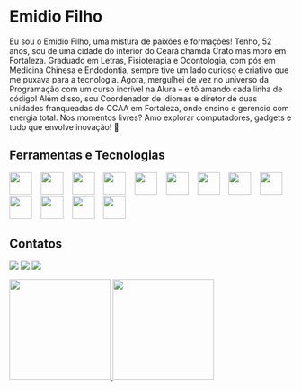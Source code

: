 # Emidio Filho

Eu sou o Emidio Filho, uma mistura de paixões e formações! Tenho, 52 anos, sou de uma cidade do interior do Ceará chamda Crato mas moro em Fortaleza. Graduado em Letras, Fisioterapia e Odontologia, com pós em Medicina Chinesa e Endodontia, sempre tive um lado curioso e criativo que me puxava para a tecnologia. Agora, mergulhei de vez no universo da Programação com um curso incrível na Alura – e tô amando cada linha de código! Além disso, sou Coordenador de idiomas e diretor de duas unidades franqueadas do CCAA em Fortaleza, onde ensino e gerencio com energia total. Nos momentos livres? Amo explorar computadores, gadgets e tudo que envolve inovação! 🚀

## Ferramentas e Tecnologias

<img loading="lazy" src="https://cdn.jsdelivr.net/gh/devicons/devicon/icons/git/git-original.svg" width="40" height="40"/> &nbsp;&nbsp; <img src="https://cdn.jsdelivr.net/gh/devicons/devicon@latest/icons/devicon/devicon-original.svg" widht="40" height="40" /> 
&nbsp;&nbsp; 
<img src="https://scontent.ffor15-1.fna.fbcdn.net/v/t39.30808-6/431733769_727321386174360_813319570376479849_n.jpg?_nc_cat=107&ccb=1-7&_nc_sid=6ee11a&_nc_eui2=AeHsrxhQ_LKC8ASyuqSXzHzpsPRq4gyzAz6w9GriDLMDPur6UjdyVgPw803Siz1_KRk&_nc_ohc=P36tN_zGXfMQ7kNvgE0JjuV&_nc_oc=Adg9K9U67zAxb7dGK0aYkVhaalo2mEWUEVFiyaxdjuL_sQxGRsyd3w_OEJDiNPfiaT4&_nc_zt=23&_nc_ht=scontent.ffor15-1.fna&_nc_gid=AJIPeGbb7uBnqFXegF6QrID&oh=00_AYAE_Mys3sHznX3No2RF7l5fRzmN2hdwmDzDGGI-Ao2ZxA&oe=679C5D67" widht="40" height="40" /> 
&nbsp;&nbsp; 
<img src="https://cdn.jsdelivr.net/gh/devicons/devicon@latest/icons/canva/canva-original.svg" widht="40" height="40" />
&nbsp;&nbsp; 
<img src="https://cdn.jsdelivr.net/gh/devicons/devicon@latest/icons/chrome/chrome-original.svg" widht="40" height="40"  />
&nbsp;&nbsp;
<img src="https://static.vecteezy.com/system/resources/previews/006/892/625/non_2x/discord-logo-icon-editorial-free-vector.jpg" widht="40" height="40" />
&nbsp;&nbsp;
<img src="https://allvectorlogo.com/img/2021/12/github-logo-vector.png" widht="60" height="40" />
&nbsp;&nbsp;
<img src="https://cdn.jsdelivr.net/gh/devicons/devicon@latest/icons/javascript/javascript-original.svg" widht="40" height="40" />
&nbsp;&nbsp;
<img src="https://cdn.jsdelivr.net/gh/devicons/devicon@latest/icons/linkedin/linkedin-original.svg" widht="40" height="40" />
&nbsp;&nbsp;
<img src="https://cdn.jsdelivr.net/gh/devicons/devicon@latest/icons/oracle/oracle-original.svg" widht="40" height="40" />
&nbsp;&nbsp;
<img src="https://cdn.jsdelivr.net/gh/devicons/devicon@latest/icons/trello/trello-original.svg" widht="40" height="40" />
&nbsp;&nbsp;
<img src="https://logos-world.net/wp-content/uploads/2024/10/Vercel-Logo.jpg" widht="60" height="40" />
&nbsp;&nbsp;
<img src="https://cdn.jsdelivr.net/gh/devicons/devicon@latest/icons/vscode/vscode-original.svg" widht="40" height="40" />

## Contatos

<div>
          
<a href="https://instagram.com/emidio.filho" target="_blank"><img loading="lazy" src="https://img.shields.io/badge/-Instagram-%23E4405F?style=for-the-badge&logo=instagram&logoColor=white" target="_blank"></a>
<a href = "mailto:emidiofilho@gmail.com"><img loading="lazy" src="https://img.shields.io/badge/Gmail-D14836?style=for-the-badge&logo=gmail&logoColor=white" target="_blank"></a>
<a href="https://www.linkedin.com/in/emidiofilho" target="_blank"><img loading="lazy" src="https://img.shields.io/badge/-LinkedIn-%230077B5?style=for-the-badge&logo=linkedin&logoColor=white" target="_blank"></a>   
</div>

<div>
<a href="https://github.com/emidio-filho">
<img loading="lazy" height="180em" src="https://github-readme-stats.vercel.app/api/top-langs/?username=emidio-filho&layout=compact&langs_count=7&theme=dracula"/>
<img loading="lazy" height="180em" src="https://github-readme-stats.vercel.app/api?username=emidio-filho&show_icons=true&theme=dracula&include_all_commits=true&count_private=true"/>
</div>
          
          
          
          
          


          
          

          

